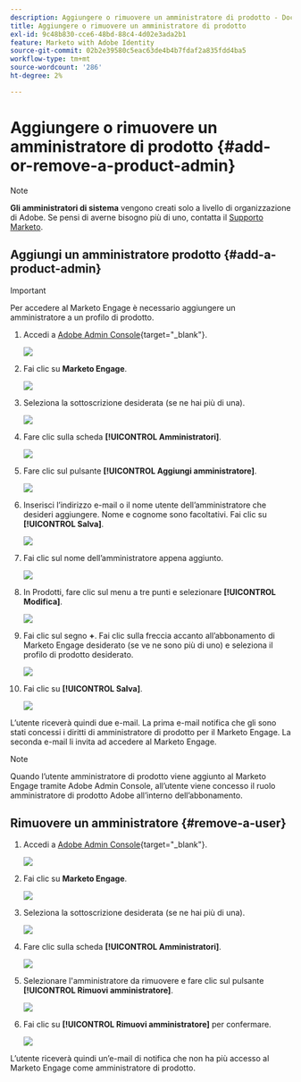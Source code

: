 ```yaml
---
description: Aggiungere o rimuovere un amministratore di prodotto - Documentazione di Marketo - Documentazione di prodotto
title: Aggiungere o rimuovere un amministratore di prodotto
exl-id: 9c48b830-cce6-48bd-88c4-4d02e3ada2b1
feature: Marketo with Adobe Identity
source-git-commit: 02b2e39580c5eac63de4b4b7fdaf2a835fdd4ba5
workflow-type: tm+mt
source-wordcount: '286'
ht-degree: 2%

---
```


# Aggiungere o rimuovere un amministratore di prodotto {#add-or-remove-a-product-admin}

>[!NOTE]
>
>**Gli amministratori di sistema** vengono creati solo a livello di organizzazione di Adobe. Se pensi di averne bisogno più di uno, contatta il [Supporto Marketo](https://nation.marketo.com/t5/support/ct-p/Support).

## Aggiungi un amministratore prodotto {#add-a-product-admin}

>[!IMPORTANT]
>
>Per accedere al Marketo Engage è necessario aggiungere un amministratore a un profilo di prodotto.

1. Accedi a [Adobe Admin Console](https://adminconsole.adobe.com/){target="_blank"}.

   ![](assets/add-or-remove-a-product-admin-1.png)

1. Fai clic su **Marketo Engage**.

   ![](assets/add-or-remove-a-product-admin-2.png)

1. Seleziona la sottoscrizione desiderata (se ne hai più di una).

   ![](assets/add-or-remove-a-product-admin-3.png)

1. Fare clic sulla scheda **[!UICONTROL Amministratori]**.

   ![](assets/add-or-remove-a-product-admin-4.png)

1. Fare clic sul pulsante **[!UICONTROL Aggiungi amministratore]**.

   ![](assets/add-or-remove-a-product-admin-5.png)

1. Inserisci l’indirizzo e-mail o il nome utente dell’amministratore che desideri aggiungere. Nome e cognome sono facoltativi. Fai clic su **[!UICONTROL Salva]**.

   ![](assets/add-or-remove-a-product-admin-6.png)

1. Fai clic sul nome dell’amministratore appena aggiunto.

   ![](assets/add-or-remove-a-product-admin-7.png)

1. In Prodotti, fare clic sul menu a tre punti e selezionare **[!UICONTROL Modifica]**.

   ![](assets/add-or-remove-a-product-admin-8.png)

1. Fai clic sul segno **+**. Fai clic sulla freccia accanto all’abbonamento di Marketo Engage desiderato (se ve ne sono più di uno) e seleziona il profilo di prodotto desiderato.

   ![](assets/add-or-remove-a-product-admin-9.png)

1. Fai clic su **[!UICONTROL Salva]**.

   ![](assets/add-or-remove-a-product-admin-10.png)

L’utente riceverà quindi due e-mail. La prima e-mail notifica che gli sono stati concessi i diritti di amministratore di prodotto per il Marketo Engage. La seconda e-mail li invita ad accedere al Marketo Engage.

>[!NOTE]
>
>Quando l’utente amministratore di prodotto viene aggiunto al Marketo Engage tramite Adobe Admin Console, all’utente viene concesso il ruolo amministratore di prodotto Adobe all’interno dell’abbonamento.

## Rimuovere un amministratore {#remove-a-user}

1. Accedi a [Adobe Admin Console](https://adminconsole.adobe.com/){target="_blank"}.

   ![](assets/add-or-remove-a-product-admin-11.png)

1. Fai clic su **Marketo Engage**.

   ![](assets/add-or-remove-a-product-admin-12.png)

1. Seleziona la sottoscrizione desiderata (se ne hai più di una).

   ![](assets/add-or-remove-a-product-admin-13.png)

1. Fare clic sulla scheda **[!UICONTROL Amministratori]**.

   ![](assets/add-or-remove-a-product-admin-14.png)

1. Selezionare l&#39;amministratore da rimuovere e fare clic sul pulsante **[!UICONTROL Rimuovi amministratore]**.

   ![](assets/add-or-remove-a-product-admin-15.png)

1. Fai clic su **[!UICONTROL Rimuovi amministratore]** per confermare.

   ![](assets/add-or-remove-a-product-admin-16.png)

L’utente riceverà quindi un’e-mail di notifica che non ha più accesso al Marketo Engage come amministratore di prodotto.
